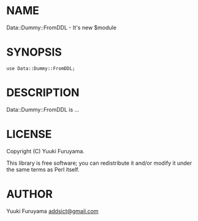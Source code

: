 # NAME

Data::Dummy::FromDDL - It's new $module

# SYNOPSIS

    use Data::Dummy::FromDDL;

# DESCRIPTION

Data::Dummy::FromDDL is ...

# LICENSE

Copyright (C) Yuuki Furuyama.

This library is free software; you can redistribute it and/or modify
it under the same terms as Perl itself.

# AUTHOR

Yuuki Furuyama <addsict@gmail.com>
